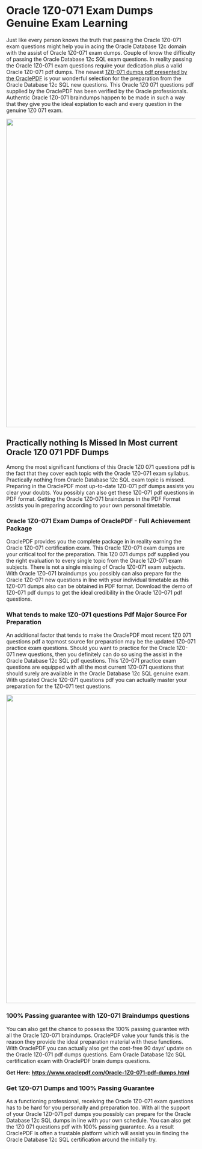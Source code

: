 <h1>Oracle 1Z0-071 Exam Dumps Genuine Exam Learning</h1>
<p>Just like every person knows the truth that passing the Oracle 1Z0-071 exam questions might help you in acing the&nbsp;Oracle Database 12c&nbsp;domain with the assist of Oracle 1Z0-071 exam dumps. Couple of know the difficulty of passing the Oracle Database 12c SQL exam questions. In reality passing the Oracle 1Z0-071 exam questions require your dedication plus a valid Oracle 1Z0-071 pdf dumps. The newest&nbsp;<a href="https://www.oraclepdf.com/Oracle-1Z0-071-pdf-dumps.html">1Z0-071 dumps pdf presented by the OraclePDF</a>&nbsp;is your wonderful selection for the preparation from the Oracle Database 12c SQL new questions. This Oracle 1Z0 071 questions pdf supplied by the OraclePDF has been verified by the Oracle professionals. Authentic Oracle 1Z0-071 braindumps happen to be made in such a way that they give you the ideal expiation to each and every question in the genuine 1Z0 071 exam.</p>
<p><a href="https://www.oraclepdf.com/Oracle-1Z0-071-pdf-dumps.html"><img src="https://i.ibb.co/mJY6Knz/1.png" width="820" /></a></p>
<h2>Practically nothing Is Missed In Most current Oracle 1Z0 071 PDF Dumps</h2>
<p>Among the most significant functions of this Oracle 1Z0 071 questions pdf is the fact that they cover each topic with the Oracle 1Z0-071 exam syllabus. Practically nothing from Oracle Database 12c SQL exam topic is missed. Preparing in the OraclePDF most up-to-date 1Z0-071 pdf dumps assists you clear your doubts. You possibly can also get these 1Z0-071 pdf questions in PDF format. Getting the Oracle 1Z0-071 braindumps in the PDF Format assists you in preparing according to your own personal timetable.</p>
<h3>Oracle 1Z0-071 Exam Dumps of OraclePDF - Full Achievement Package</h3>
<p>OraclePDF provides you the complete package in in reality earning the Oracle 1Z0-071 certification exam. This Oracle 1Z0-071 exam dumps are your critical tool for the preparation. This 1Z0 071 dumps pdf supplied you the right evaluation to every single topic from the Oracle 1Z0-071 exam subjects. There is not a single missing of Oracle 1Z0-071 exam subjects. With Oracle 1Z0-071 braindumps you possibly can also prepare for the Oracle 1Z0-071 new questions in line with your individual timetable as this 1Z0-071 dumps also can be obtained in PDF format. Download the demo of 1Z0-071 pdf dumps to get the ideal credibility in the Oracle 1Z0-071 pdf questions.</p>
<h3>What tends to make 1Z0-071 questions Pdf Major Source For Preparation</h3>
<p>An additional factor that tends to make the OraclePDF most recent 1Z0 071 questions pdf a topmost source for preparation may be the updated 1Z0-071 practice exam questions. Should you want to practice for the Oracle 1Z0-071 new questions, then you definitely can do so using the assist in the Oracle Database 12c SQL pdf questions. This 1Z0-071 practice exam questions are equipped with all the most current 1Z0-071 questions that should surely are available in the Oracle Database 12c SQL genuine exam. With updated Oracle 1Z0-071 questions pdf you can actually master your preparation for the 1Z0-071 test questions.</p>
<p><img src="https://i.ibb.co/TWQ7T6D/2.png" width="820" /></p>
<h3>100% Passing guarantee with 1Z0-071 Braindumps questions</h3>
<p>You can also get the chance to possess the 100% passing guarantee with all the Oracle 1Z0-071 braindumps. OraclePDF value your funds this is the reason they provide the ideal preparation material with these functions. With OraclePDF you can actually also get the cost-free 90 days&rsquo; update on the Oracle 1Z0-071 pdf dumps questions. Earn Oracle Database 12c SQL certification exam with&nbsp;OraclePDF&nbsp;brain dumps questions.</p>
<p><strong>Get Here: <a href="https://www.oraclepdf.com/Oracle-1Z0-071-pdf-dumps.html">https://www.oraclepdf.com/Oracle-1Z0-071-pdf-dumps.html</a></strong></p>
<h3>Get 1Z0-071&nbsp;Dumps&nbsp;and 100% Passing Guarantee</h3>
<p>As a functioning professional, receiving the Oracle 1Z0-071 exam questions has to be hard for you personally and preparation too. With all the support of your Oracle 1Z0-071 pdf dumps you possibly can prepare for the Oracle Database 12c SQL dumps in line with your own schedule. You can also get the 1Z0 071 questions pdf with 100% passing guarantee. As a result OraclePDF is often a trustable platform which will assist you in finding the Oracle Database 12c SQL certification around the initially try.</p>
